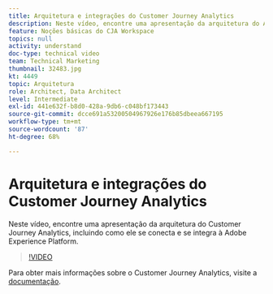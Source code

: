 ```yaml
---
title: Arquitetura e integrações do Customer Journey Analytics
description: Neste vídeo, encontre uma apresentação da arquitetura do Adobe do Customer Journey Analytics, incluindo como ele se conecta e se integra à Adobe Experience Platform.
feature: Noções básicas do CJA Workspace
topics: null
activity: understand
doc-type: technical video
team: Technical Marketing
thumbnail: 32483.jpg
kt: 4449
topic: Arquitetura
role: Architect, Data Architect
level: Intermediate
exl-id: 441e632f-b8d0-428a-9db6-c048bf173443
source-git-commit: dcce691a53200504967926e176b85dbeea667195
workflow-type: tm+mt
source-wordcount: '87'
ht-degree: 68%

---
```


# Arquitetura e integrações do Customer Journey Analytics

Neste vídeo, encontre uma apresentação da arquitetura do Customer Journey Analytics, incluindo como ele se conecta e se integra à Adobe Experience Platform.

>[!VIDEO](https://video.tv.adobe.com/v/32483/?quality=12)

Para obter mais informações sobre o Customer Journey Analytics, visite a [documentação](https://docs.adobe.com/content/help/pt-BR/analytics-platform/using/cja-landing.html).
